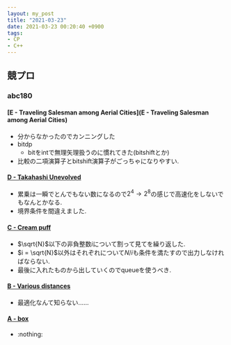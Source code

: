 ```yaml
---
layout: my_post
title: "2021-03-23"
date: 2021-03-23 00:20:40 +0900
tags:
- CP
- C++ 
---
```

## 競プロ
### abc180
#### [E - Traveling Salesman among Aerial Cities](E - Traveling Salesman among Aerial Cities)
- 分からなかったのでカンニングした
- bitdp
  - bitをintで無理矢理扱うのに慣れてきた(bitshiftとか)
- 比較の二項演算子とbitshift演算子がごっちゃになりやすい.

#### [D - Takahashi Unevolved](https://atcoder.jp/contests/abc180/tasks/abc180_d)
- 累乗は一瞬でとんでもない数になるので$2^4 \to 2^8$の感じで高速化をしないでもなんとかなる.
- 境界条件を間違えました.

#### [C - Cream puff](https://atcoder.jp/contests/abc180/tasks/abc180_c)
- $\sqrt{N}$以下の非負整数$i$について割って見てを繰り返した.
- $i = \sqrt{N}$以外はそれぞれについて$N/i$も条件を満たすので出力しなければならない.
- 最後に入れたものから出していくのでqueueを使うべき.

#### [B - Various distances](https://atcoder.jp/contests/abc180/tasks/abc180_b)
- 最適化なんて知らない......

#### [A - box](https://atcoder.jp/contests/abc180/tasks/abc180_a)
- :nothing:

